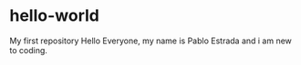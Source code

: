 # hello-world
My first repository
Hello Everyone, my name is Pablo Estrada and i am new to coding. 
